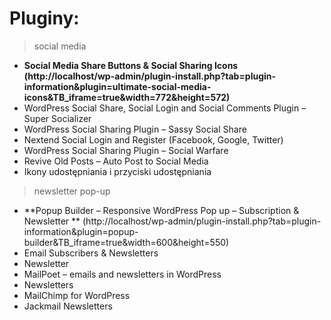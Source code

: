 # Pluginy:

> social media 
   - **Social Media Share Buttons & Social Sharing Icons (http://localhost/wp-admin/plugin-install.php?tab=plugin-information&plugin=ultimate-social-media-icons&TB_iframe=true&width=772&height=572)**
   - WordPress Social Share, Social Login and Social Comments Plugin – Super Socializer 
   - WordPress Social Sharing Plugin – Sassy Social Share 
   - Nextend Social Login and Register (Facebook, Google, Twitter) 
   - WordPress Social Sharing Plugin – Social Warfare 
   - Revive Old Posts – Auto Post to Social Media 
   - Ikony udostępniania i przyciski udostępniania 
   
   
> newsletter pop-up
   - **Popup Builder – Responsive WordPress Pop up – Subscription & Newsletter  ** (http://localhost/wp-admin/plugin-install.php?tab=plugin-information&plugin=popup-builder&TB_iframe=true&width=600&height=550)
   - Email Subscribers & Newsletters 
   - Newsletter
   - MailPoet – emails and newsletters in WordPress 
   - Newsletters 
   - MailChimp for WordPress 
   - Jackmail Newsletters  